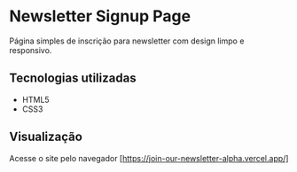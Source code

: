 # Newsletter Signup Page

Página simples de inscrição para newsletter com design limpo e responsivo.

## Tecnologias utilizadas
- HTML5
- CSS3

## Visualização
Acesse o site pelo navegador [https://join-our-newsletter-alpha.vercel.app/]
